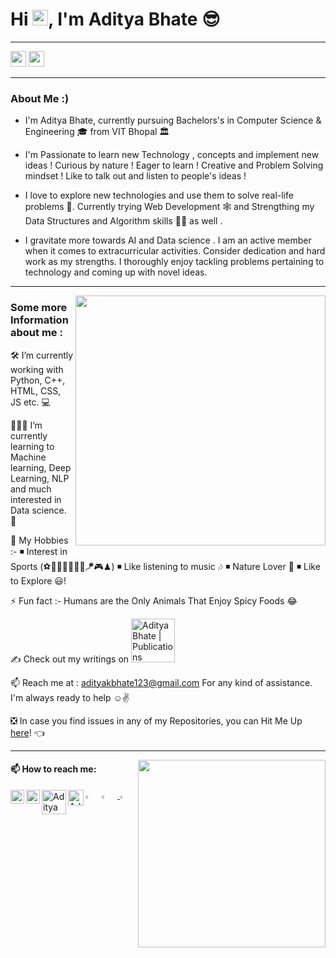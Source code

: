 # Hi <img src="https://media.giphy.com/media/hvRJCLFzcasrR4ia7z/giphy.gif" width="25px" >, I'm Aditya Bhate  😎 

---
<p align=left>
<img height="25" src="https://badges.pufler.dev/visits/Aditya-Bhate/Aditya-Bhate?color=black&logo=github" />
<img height="25" src="https://komarev.com/ghpvc/?username=Aditya-Bhate&color=brightgreen" />
<a href="https://github.com/Aditya-Bhate">
</a>
</p>

---
### About Me :)

- I'm Aditya Bhate, currently pursuing Bachelors's in Computer Science & Engineering 🎓 from VIT Bhopal 🏛

- I'm Passionate to learn new Technology , concepts and implement new ideas !
 Curious by nature !
 Eager to learn !
 Creative and Problem Solving mindset !
 Like to talk out and listen to people's ideas !

 - I love to explore new technologies and use them to solve real-life problems 🤖. Currently trying Web Development 🕸️ and Strengthing my Data Structures and          Algorithm skills 👨‍🔬 as well .

- I gravitate more towards AI and Data science .  I am an active member when it comes to extracurricular activities. Consider dedication and hard work as my strengths.
I thoroughly enjoy tackling problems pertaining to technology and coming up with novel ideas.

---
<img align="right" src="https://user-images.githubusercontent.com/507615/90595977-95e70e80-e220-11ea-864a-6a61adaff212.png" width="400">

### Some more Information about me :
🛠 I’m currently working with Python, C++, HTML, CSS, JS etc. 💻

👨🏻‍💻 I’m currently learning to Machine learning, Deep Learning, NLP and much interested in Data science. 🤙

🎈 My Hobbies :-
              ◾ Interest in Sports (⚽🏀🏸🏓🏏🎾🎯🪁🎮♟) 
              ◾ Like listening to music 🎶
              ◾ Nature Lover 🌴
              ◾ Like to Explore 😃!

⚡ Fun fact :- Humans are the Only Animals That Enjoy Spicy Foods 😂

✍️ Check out my writings on <a href="https://adityakbhate123.medium.com/">
  <img alt="Aditya Bhate | Publications" width="70px" src="https://img.shields.io/badge/Medium-12100E?style=for-the-badge&logo=medium&logoColor=white" />
</a>

📫 Reach me at : adityakbhate123@gmail.com  For any kind of assistance. I'm always ready to help ☺✌

❎ In case you find issues in any of my Repositories, you can Hit Me Up [here](https://github.com/Aditya-Bhate/Aditya-Bhate/issues)! 👈

---

<img align="right" src="https://intro.rustbridge.com/img/ferris.gif" width="300">


#### 📫 How to reach me:
<a href="https://twitter.com/AdityaBhate4">
  <img align="left" alt="Aditya Bhate | Twitter" width="22px" src="https://raw.githubusercontent.com/peterthehan/peterthehan/master/assets/twitter.svg" />
</a> 

<a href="https://www.linkedin.com/in/aditya-bhate-43505918b/">
  <img align="left"  alt="Aditya Bhate | LinkedIN" width="22px" src="https://raw.githubusercontent.com/peterthehan/peterthehan/master/assets/linkedin.svg" />
</a>

<a href="https://adityakbhate123.medium.com/">
  <img align="left" alt="Aditya Bhate | Publications" width="39px" src="https://img.shields.io/badge/-ffffff?style=flat-square&labelColor=000000&logo=Medium" />
</a>

<a href="https://github.com/Aditya-Bhate">
  <img align="left" alt="Aditya Bhate | Github" width="25px" src="https://cdn.jsdelivr.net/npm/simple-icons@v3/icons/github.svg" />
</a>

[<img src="https://img.icons8.com/fluent/48/000000/instagram-new.png" width="3.5%"/>](https://www.instagram.com/aditya_bhate_/)&nbsp; [<img src="https://img.icons8.com/fluent/48/000000/facebook-new.png" width="3.5%"/>](https://www.facebook.com/aditya.bhate.3/)  &nbsp;<a href="mailto:adityakbhate123@gmail.com"> <img src="https://img.icons8.com/fluent/48/000000/gmail.png" width="3.5%"/>



<!--
**Aditya-Bhate/Aditya-Bhate** is a ✨ _special_ ✨ repository because its `README.md` (this file) appears on your GitHub profile.

Here are some ideas to get you started:

- 🔭 I’m currently working on ...
- 🌱 I’m currently learning ...
- 👯 I’m looking to collaborate on ...
- 🤔 I’m looking for help with ...
- 💬 Ask me about ...
- 📫 How to reach me: ...
- 😄 Pronouns: ...
- ⚡ Fun fact: ...
-->
